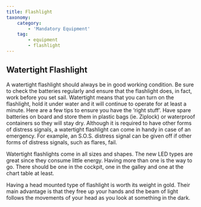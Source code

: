 ```yaml
---
title: Flashlight
taxonomy:
    category:
        - 'Mandatory Equipment'
    tag:
        - equipment
        - flashlight
---
```


## Watertight Flashlight

A watertight flashlight should always be in good working condition. Be sure to check the batteries regularly and ensure that the flashlight does, in fact, work before you set sail. Watertight means that you can turn on the flashlight, hold it under water and it will continue to operate for at least a minute. Here are a few tips to ensure you have the ‘right stuff’. Have spare batteries on board and store them in plastic bags (ie. Ziplock) or waterproof containers so they will stay dry. Although it is required to have other forms of distress signals, a watertight flashlight can come in handy in case of an emergency. For example, an S.O.S. distress signal can be given off if other forms of distress signals, such as flares, fail.

Watertight flashlights come in all sizes and shapes. The new LED types are great since they consume little energy. Having more than one is the way to go. There should be one in the cockpit, one in the galley and one at the chart table at least.

Having a head mounted type of flashlight is worth its weight in gold. Their main advantage is that they free up your hands and the beam of light follows the movements of your head as you look at something in the dark.
